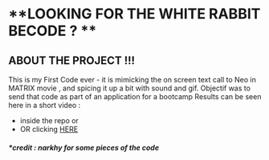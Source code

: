 # **LOOKING FOR THE WHITE RABBIT BECODE ? **
## ABOUT THE PROJECT !!!
  This is my First Code ever - it is mimicking the on screen text call to Neo in MATRIX movie , and spicing it up a bit with sound and gif. Objectif was to send that code as part of an application for a bootcamp
 Results can be seen here in a short video : 
 - inside the repo or
 - OR clicking [HERE](https://u.pcloud.link/publink/show?code=XZiwToVZj4ljReycWLJOPVHKeP8gap6wWjN7)





##### *credit :  narkhy for  some pieces of the code 
